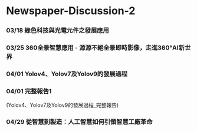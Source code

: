 # Newspaper-Discussion-2  

### 03/18 綠色科技與光電元件之發展應用

### 03/25 360全景智慧應用 - 源源不絕全景即時影像，走進360°AI新世界

### 04/01 Yolov4、Yolov7及Yolov9的發展過程
### 04/01 完整報告1 
  (Yolov4、Yolov7及Yolov9的發展過程_完整報告)

### 04/29 從智慧到製造：人工智慧如何引領智慧工廠革命
